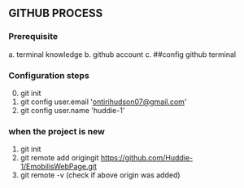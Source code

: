 ## GITHUB PROCESS

### Prerequisite
a. terminal knowledge
b. github account
c. ##config github terminal
 
### Configuration steps
0. git init
1. git config user.email 'ontirihudson07@gmail.com'
2. git config user.name 'huddie-1'

### when the project is new
1. git init
2. git remote add origingit https://github.com/Huddie-1/EmobilisWebPage.git
3. git remote -v (check if above origin was added)

